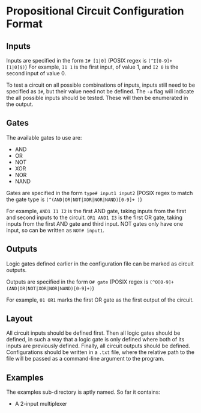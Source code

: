 # Propositional Circuit Configuration Format

## Inputs

Inputs are specified in the form ```I# [1|0]``` (POSIX regex is ```(^I[0-9]+ [1|0]$)```)
For example, ```I1 1``` is the first input, of value 1, and ```I2 0``` is the second input of value 0.

To test a circuit on all possible combinations of inputs, inputs still need to be specified as ```I#```, but their value need not be defined.
The ```-a``` flag will indicate the all possible inputs should be tested. These will then be enumerated in the output.

## Gates

The available gates to use are:

- AND
- OR
- NOT
- XOR
- NOR
- NAND

Gates are specified in the form ```type# input1 input2``` (POSIX regex to match the gate type is ```(^(AND|OR|NOT|XOR|NOR|NAND)[0-9]+ )```)

For example, ```AND1 I1 I2``` is the first AND gate, taking inputs from the first and second inputs to the circuit.
```OR1 AND1 I3``` is the first OR gate, taking inputs from the first AND gate and third input.
NOT gates only have one input, so can be written as ```NOT# input1```.

## Outputs

Logic gates defined earlier in the configuration file can be marked as circuit outputs.

Outputs are specified in the form ```O# gate``` (POSIX regex is ```(^O[0-9]+ (AND|OR|NOT|XOR|NOR|NAND)[0-9]+)```)

For example, ```01 OR1``` marks the first OR gate as the first output of the circuit.

## Layout

All circuit inputs should be defined first.
Then all logic gates should be defined, in such a way that a logic gate is only defined where both of its inputs are previously defined.
Finally, all circuit outputs should be defined.
Configurations should be written in a ```.txt``` file, where the relative path to the file will be passed as a command-line argument to the program.

## Examples

The examples sub-directory is aptly named. So far it contains:

- A 2-input multiplexer
